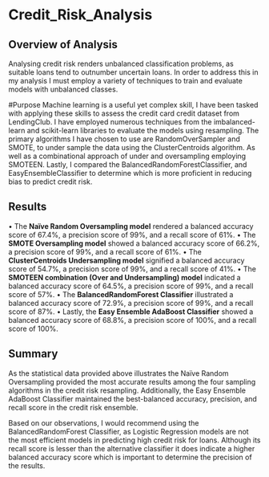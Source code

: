# Credit_Risk_Analysis

## Overview of Analysis
Analysing credit risk renders unbalanced classification problems, as suitable loans tend to outnumber uncertain loans. In order to address this in my analysis I must employ a variety of techniques to train and evaluate models with unbalanced classes. 

#Purpose
Machine learning is a useful yet complex skill, I have been tasked with applying these skills to assess the credit card credit dataset from LendingClub. I have employed numerous techniques from the imbalanced-learn and scikit-learn libraries to evaluate the models using resampling. The primary algorithms I have chosen to use are RandomOverSampler and SMOTE, to under sample the data using the ClusterCentroids algorithm. As well as a combinational approach of under and oversampling employing SMOTEEN. Lastly, I compared the BalancedRandomForestClassifier, and EasyEnsembleClassifier to determine which is more proficient in reducing bias to predict credit risk. 

## Results
•	The **Naïve Random Oversampling model** rendered a balanced accuracy score of 67.4%, a precision score of 99%, and a recall score of 61%.
•	The **SMOTE Oversampling model** showed a balanced accuracy score of 66.2%, a precision score of 99%, and a recall score of 61%.
•	The **ClusterCentroids Undersampling model** signified a balanced accuracy score of 54.7%, a precision score of 99%, and a recall score of 41%. 
•	The **SMOTEEN combination (Over and Undersampling) model** indicated a balanced accuracy score of 64.5%, a precision score of 99%, and a recall score of 57%. 
•	The **BalancedRandomForest Classifier** illustrated a balanced accuracy score of 72.9%, a precision score of 99%, and a recall score of 87%.
•	Lastly, the **Easy Ensemble AdaBoost Classifier** showed a balanced accuracy score of 68.8%, a precision score of 100%, and a recall score of 100%.

## Summary 
As the statistical data provided above illustrates the Naïve Random Oversampling provided the most accurate results among the four sampling algorithms in the credit risk resampling. Additionally, the Easy Ensemble AdaBoost Classifier maintained the best-balanced accuracy, precision, and recall score in the credit risk ensemble. 

Based on our observations, I would recommend using the BalancedRandomForest Classifier, as Logistic Regression models are not the most efficient models in predicting high credit risk for loans. Although its recall score is lesser than the alternative classifier it does indicate a higher balanced accuracy score which is important to determine the precision of the results. 
